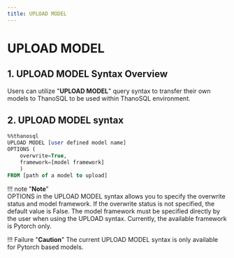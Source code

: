 ```yaml
---
title: UPLOAD MODEL
---
```


# __UPLOAD MODEL__

## __1. UPLOAD  MODEL Syntax Overview__

Users can utilize "__UPLOAD MODEL__" query syntax to transfer their own models to ThanoSQL to be used within ThanoSQL environment. 

## __2. UPLOAD MODEL syntax__
```sql
%%thanosql
UPLOAD MODEL [user defined model name] 
OPTIONS (
    overwrite=True, 
    framework=[model framework]
    ) 
FROM [path of a model to upload]
```

!!! note "__Note__"     
    OPTIONS in the UPLOAD MODEL syntax allows you to specify the overwrite status and model framework. If the overwrite status is not specified, the default value is False. The model framework must be specified directly by the user when using the UPLOAD syntax. Currently, the available framework is Pytorch only.
    
!!! Failure "__Caution__"
    The current UPLOAD MODEL syntax is only available for Pytorch based models.
